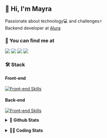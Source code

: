 ## 👋 Hi, I'm Mayra

Passionate about technology💻 and challenges⚡  
Backend developer at [Alura](https://www.alura.com.br)   

### 💬 You can find me at

<a href="https://mayra.dev" target="_blank" rel="noopener"><img src="https://img.shields.io/badge/-mayra.dev-005FED?style=flat&logo=Google-chrome&logoColor=white"/></a>
<a href="https://linkedin.com/in/mayraamaral" target="_blank" rel="noopener"><img src="https://img.shields.io/badge/-/mayraamaral-0077B5?style=flat&logo=Linkedin&logoColor=white"/></a>
<a href="mailto:mayra@mayra.dev" target="_blank" rel="noopener"><img src="https://img.shields.io/badge/-mayra@mayra.dev-D14836?style=flat&logo=Gmail&logoColor=white"/></a>
<a href="" target="_blank" rel="noopener"><img src="https://img.shields.io/badge/-mayraamaral-7289DA?style=flat&logo=Discord&logoColor=white"/></a>

### 🛠️ Stack
#### Front-end

[![Front-end Skills](https://skillicons.dev/icons?i=react,next,angular,redux,styledcomponents,html,css,sass,js,ts,figma)](https://skillicons.dev)
#### Back-end

[![Front-end Skills](https://skillicons.dev/icons?i=java,spring,hibernate,aws,idea,postgres,mysql,git,linux,bash,nodejs,docker,kubernetes,jenkins)](https://skillicons.dev)


<details>
    <summary><strong>📌 Github Stats</strong></summary>
    <br />
    <div align="center">
        <table>
      <td><img height="160em" src="https://github-readme-stats.vercel.app/api?username=mayraamaral&show_icons=true&theme=algolia&hide_border=true&hide=stars&count_private=true" alt="Readme stats"></td>
      <td><img height="160em" src="https://github-readme-stats.vercel.app/api/top-langs/?username=mayraamaral&&layout=compact&&theme=algolia&hide_border=true&langs_count=6" alt="Language stats"></td>
       </table>
  </div> 
    

  <p align="center">
    <img src="https://github-readme-streak-stats.herokuapp.com?user=mayraamaral&theme=dark&hide_border=true&date_format=j%20M%5B%20Y%5D&locale=pt-br&background=050F2C&ring=0195DD&fire=23AA7D&currStreakLabel=23AA7D" alt="Streak stats">
  </p> 
</details>

<br />

<details>
  <summary><strong>👩‍💻 Coding Stats</strong></summary>
  <br />
  
  <!--START_SECTION:waka-->
![Code Time](http://img.shields.io/badge/Code%20Time-571%20hrs%2030%20mins-blue)

**🐱 My GitHub Data** 

> 📦 583.7 kB Used in GitHub's Storage 
 > 
> 🏆 848 Contributions in the Year 2024
 > 
> 🚫 Not Opted to Hire
 > 
> 📜 59 Public Repositories 
 > 
> 🔑 33 Private Repositories 
 > 
**I'm an Early 🐤** 

```text
🌞 Morning                4257 commits        █████░░░░░░░░░░░░░░░░░░░░   21.82 % 
🌆 Daytime                12284 commits       ████████████████░░░░░░░░░   62.96 % 
🌃 Evening                2694 commits        ███░░░░░░░░░░░░░░░░░░░░░░   13.81 % 
🌙 Night                  276 commits         ░░░░░░░░░░░░░░░░░░░░░░░░░   01.41 % 
```
📅 **I'm Most Productive on Wednesday** 

```text
Monday                   2871 commits        ████░░░░░░░░░░░░░░░░░░░░░   14.71 % 
Tuesday                  2057 commits        ███░░░░░░░░░░░░░░░░░░░░░░   10.54 % 
Wednesday                6785 commits        █████████░░░░░░░░░░░░░░░░   34.78 % 
Thursday                 4573 commits        ██████░░░░░░░░░░░░░░░░░░░   23.44 % 
Friday                   2505 commits        ███░░░░░░░░░░░░░░░░░░░░░░   12.84 % 
Saturday                 301 commits         ░░░░░░░░░░░░░░░░░░░░░░░░░   01.54 % 
Sunday                   419 commits         █░░░░░░░░░░░░░░░░░░░░░░░░   02.15 % 
```


📊 **This Week I Spent My Time On** 

```text
🕑︎ Time Zone: America/Sao_Paulo

💬 Programming Languages: 
Java                     14 hrs 29 mins      ██████████████████░░░░░░░   72.89 % 
SQL                      2 hrs 37 mins       ███░░░░░░░░░░░░░░░░░░░░░░   13.21 % 
Markdown                 1 hr 7 mins         █░░░░░░░░░░░░░░░░░░░░░░░░   05.68 % 
XML                      53 mins             █░░░░░░░░░░░░░░░░░░░░░░░░   04.47 % 
JavaScript               14 mins             ░░░░░░░░░░░░░░░░░░░░░░░░░   01.19 % 

🔥 Editors: 
IntelliJ IDEA            19 hrs 16 mins      ████████████████████████░   96.95 % 
VS Code                  36 mins             █░░░░░░░░░░░░░░░░░░░░░░░░   03.05 % 

💻 Operating System: 
Linux                    19 hrs 52 mins      █████████████████████████   100.00 % 
```

**I Mostly Code in Java** 

```text
Java                     123 repos           ███████░░░░░░░░░░░░░░░░░░   28.02 % 
HTML                     110 repos           ██████░░░░░░░░░░░░░░░░░░░   25.06 % 
JavaScript               101 repos           ██████░░░░░░░░░░░░░░░░░░░   23.01 % 
TypeScript               83 repos            █████░░░░░░░░░░░░░░░░░░░░   18.91 % 
Dockerfile               1 repo              ░░░░░░░░░░░░░░░░░░░░░░░░░   00.23 % 
```




 Last Updated on 23/09/2024 19:15:46 UTC
<!--END_SECTION:waka-->

</details>
